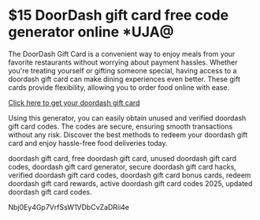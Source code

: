 # $15 DoorDash gift card free code generator online *UJA@

The DoorDash Gift Card is a convenient way to enjoy meals from your favorite restaurants without worrying about payment hassles. Whether you're treating yourself or gifting someone special, having access to a doordash gift card can make dining experiences even better. These gift cards provide flexibility, allowing you to order food online with ease.

[Click here to get your doordash gift card](https://pollosgifts.com/doordash)

Using this generator, you can easily obtain unused and verified doordash gift card codes. The codes are secure, ensuring smooth transactions without any risk. Discover the best methods to redeem your doordash gift card and enjoy hassle-free food deliveries today.

doordash gift card, free doordash gift card, unused doordash gift card codes, doordash gift card generator, secure doordash gift card hacks, verified doordash gift card codes, doordash gift card bonus cards, redeem doordash gift card rewards, active doordash gift card codes 2025, updated doordash gift card codes.

Nbj0Ey4Gp7VrfSsW1VDbCvZaDRii4e
